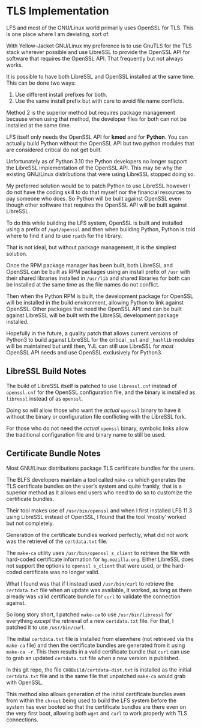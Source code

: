 TLS Implementation
==================

LFS and most of the GNU/Linux world primarily uses OpenSSL for TLS. This is
one place where I am deviating, sort of.

With Yellow-Jacket GNU/Linux my preference is to use GnuTLS for the TLS stack
wherever possible and use LibreSSL to provide the OpenSSL API for software that
requires the OpenSSL API. That frequently but not always works.

It is possible to have both LibreSSL and OpenSSL installed at the same time.
This can be done two ways:

1. Use different install prefixes for both.
2. Use the same install prefix but with care to avoid file name conflicts.

Method 2 is the superior method but requires package management because when
using that method, the developer files for both can not be installed at the same
time.

LFS itself only needs the OpenSSL API for __kmod__ and for __Python__. You can
actually build Python without the OpenSSL API but two python modules that are
considered critical do not get built.

Unfortunately as of Python 3.10 the Python developers no longer support the
LibreSSL implementation of the OpenSSL API. This may be why the existing
GNU/Linux distributions that were using LibreSSL stopped doing so.

My preferred solution would be to patch Python to use LibreSSL however I do not
have the coding skill to do that myself nor the financial resources to pay
someone who does. So Python will be built against OpenSSL even though other
software that requires the OpenSSL API will be built against LibreSSL.

To do this while building the LFS system, OpenSSL is built and installed using
a prefix of `/opt/openssl` and then when building Python, Python is told where
to find it and to use `rpath` for the library.

That is not ideal, but without package management, it is the simplest solution.

Once the RPM package manager has been built, both LibreSSL and OpenSSL can be
built as RPM packages using an install prefix of `/usr` with their shared
libraries installed in `/usr/lib` and shared libraries for both can be installed
at the same time as the file names do not conflict.

Then when the Python RPM is built, the development package for OpenSSL will be
installed in the build environment, allowing Python to link against OpenSSL.
Other packages that need the OpenSSL API and can be built against LibreSSL will
be built with the LibreSSL development package installed.

Hopefully in the future, a quality patch that allows current versions of Python3
to build against LibreSSL for the critical `_ssl` and `_hashlib` modules will be
maintained but until then, YJL can still use LibreSSL for *most* OpenSSL API
needs and use OpenSSL exclusively for Python3.


LibreSSL Build Notes
--------------------

The build of LibreSSL itself is patched to use `libressl.cnf` instead of
`openssl.cnf` for the OpenSSL configuration file, and the binary is
installed as `libressl` instead of as `openssl`.

Doing so will allow those who want the *actual* `openssl` binary to have it
without the binary or configuration file conflicting with the LibreSSL fork.

For those who do not need the *actual* `openssl` binary, symbolic links allow
the traditional configuration file and binary name to still be used.


Certificate Bundle Notes
------------------------

Most GNU/Linux distributions package TLS certificate bundles for the users.

The BLFS developers maintain a tool called `make-ca` which generates the TLS
certificate bundles on the user’s system and quite frankly, that is a superior
method as it allows end users who need to do so to customize the certificate
bundles.

Their tool makes use of `/usr/bin/openssl` and when I first installed LFS 11.3
using LibreSSL instead of OpenSSL, I found that the tool ‘mostly’ worked but not
completely.

Generation of the certificate bundles worked perfectly, what did not work was
the retrievel of the `certdata.txt` file.

The `make-ca` utility uses `/usr/bin/openssl s_client` to retrieve the file with
hard-coded certificate information for `hg.mozilla.org`. Either LibreSSL does
not support the options to `openssl s_client` that were used, or the hard-coded
certificate was no longer valid.

What I found was that if I instead used `/usr/bin/curl` to retrieve the
`certdata.txt` file when an update was available, it worked, as long as there
already was valid certificate bundle for `curl` to validate the connection
against.

So long story short, I patched `make-ca` to use `/usr/bin/libressl` for
everything *except* the retrieval of a new `certdata.txt` file. For that, I
patched it to use `/usr/bin/curl`.

The initial `certdata.txt` file is installed from elsewhere (not retrieved via
the `make-ca` file) and then the certificate bundles are generated from it
using `make-ca -r`. This then results in a valid certificate bundle that `curl`
can use to grab an updated `certdata.txt` file when a new version is published.

In this git repo, the file `CH8Build/certdata-dist.txt` is installed as the
initial `certdata.txt` file and is the same file that unpatched `make-ca` would
grab with OpenSSL.

This method also allows generation of the initial certificate bundles even from
within the `chroot` being used to build the LFS system before the system has
ever booted so that the certificate bundles are there even on the very first
boot, allowing both `wget` and `curl` to work properly with TLS connections.
